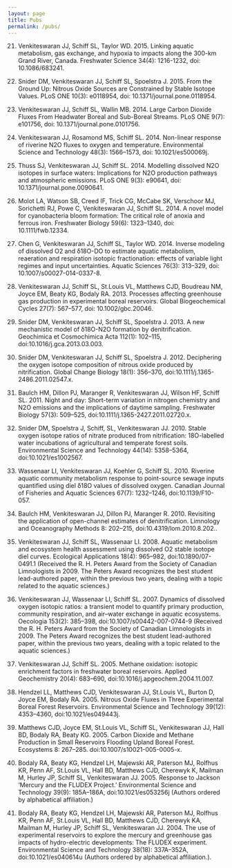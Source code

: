 ```yaml
---
layout: page
title: Pubs
permalink: /pubs/
---
```


21.	Venkiteswaran JJ, Schiff SL, Taylor WD. 2015. Linking aquatic metabolism, gas exchange, and hypoxia to impacts along the 300-km Grand River, Canada. Freshwater Science 34(4): 1216-1232, doi: 10.1086/683241.

20.	Snider DM, Venkiteswaran JJ, Schiff SL, Spoelstra J. 2015. From the Ground Up: Nitrous Oxide Sources are Constrained by Stable Isotope Values. PLoS ONE 10(3): e0118954, doi: 10.1371/journal.pone.0118954.

19.	Venkiteswaran JJ, Schiff SL, Wallin MB. 2014. Large Carbon Dioxide Fluxes From Headwater Boreal and Sub-Boreal Streams. PLoS ONE 9(7): e101756, doi: 10.1371/journal.pone.0101756.

18.	Venkiteswaran JJ, Rosamond MS, Schiff SL. 2014. Non-linear response of riverine N2O fluxes to oxygen and temperature. Environmental Science and Technology 48(3): 1566–1573, doi: 10.1021/es500069j.

17.	Thuss SJ, Venkiteswaran JJ, Schiff SL. 2014. Modelling dissolved N2O isotopes in surface waters: Implications for N2O production pathways and atmospheric emissions. PLoS ONE 9(3): e90641, doi: 10.1371/journal.pone.0090641.

16.	Molot LA, Watson SB, Creed IF, Trick CG, McCabe SK, Verschoor MJ, Sorichetti RJ, Powe C, Venkiteswaran JJ, Schiff SL. 2014. A novel model for cyanobacteria bloom formation: The critical role of anoxia and ferrous iron. Freshwater Biology 59(6): 1323–1340, doi: 10.1111/fwb.12334.

15.	Chen G, Venkiteswaran JJ, Schiff SL, Taylor WD. 2014. Inverse modeling of dissolved O2 and δ18O-DO to estimate aquatic metabolism, reaeration and respiration isotopic fractionation: effects of variable light regimes and input uncertainties. Aquatic Sciences 76(3): 313–329, doi: 10.1007/s00027-014-0337-8.

14.	Venkiteswaran JJ, Schiff SL, St.Louis VL, Matthews CJD, Boudreau NM, Joyce EM, Beaty KG, Bodaly RA. 2013. Processes affecting greenhouse gas production in experimental boreal reservoirs. Global Biogeochemical Cycles 27(7): 567–577, doi: 10.1002/gbc.20046.

13.	Snider DM, Venkiteswaran JJ, Schiff SL, Spoelstra J. 2013. A new mechanistic model of δ18O-N2O formation by denitrification. Geochimica et Cosmochimica Acta 112(1): 102–115, doi:10.1016/j.gca.2013.03.003.

12.	Snider DM, Venkiteswaran JJ, Schiff SL, Spoelstra J. 2012. Deciphering the oxygen isotope composition of nitrous oxide produced by nitrification. Global Change Biology 18(1): 356–370, doi:10.1111/j.1365-2486.2011.02547.x.

11.	Baulch HM, Dillon PJ, Maranger R, Venkiteswaran JJ, Wilson HF, Schiff SL. 2011. Night and day: Short-term variation in nitrogen chemistry and N2O emissions and the implications of daytime sampling. Freshwater Biology 57(3): 509–525, doi:10.1111/j.1365-2427.2011.02720.x.

10.	Snider DM, Spoelstra J, Schiff, SL, Venkiteswaran JJ. 2010. Stable oxygen isotope ratios of nitrate produced from nitrification: 18O-labelled water incubations of agricultural and temperate forest soils. Environmental Science and Technology 44(14): 5358–5364, doi:10.1021/es1002567.

9.	Wassenaar LI, Venkiteswaran JJ, Koehler G, Schiff SL. 2010. Riverine aquatic community metabolism response to point-source sewage inputs quantified using diel δ18O values of dissolved oxygen. Canadian Journal of Fisheries and Aquatic Sciences 67(7): 1232–1246, doi:10.1139/F10-057.

8.	Baulch HM, Venkiteswaran JJ, Dillon PJ, Maranger R. 2010. Revisiting the application of open-channel estimates of denitrification. Limnology and  Oceanography Methods 8: 202–215, doi:10.4319/lom.2010.8.202..

7.	Venkiteswaran JJ, Schiff SL, Wassenaar LI. 2008. Aquatic metabolism and ecosystem health assessment using dissolved O2 stable isotope diel curves. Ecological Applications 18(4): 965–982, doi:10.1890/07-0491.1 (Received the R. H. Peters Award from the Society of Canadian Limnologists in 2009. The Peters Award recognizes the best student lead-authored paper, within the previous two years, dealing with a topic related to the aquatic sciences.)

6.	Venkiteswaran JJ, Wassenaar LI, Schiff SL. 2007. Dynamics of dissolved oxygen isotopic ratios: a transient model to quantify primary production, community respiration, and air–water exchange in aquatic ecosystems. Oecologia 153(2): 385–398, doi:10.1007/s00442-007-0744-9 (Received the R. H. Peters Award from the Society of Canadian Limnologists in 2009. The Peters Award recognizes the best student lead-authored paper, within the previous two years, dealing with a topic related to the aquatic sciences.)

5.	Venkiteswaran JJ, Schiff SL. 2005. Methane oxidation: isotopic enrichment factors in freshwater boreal reservoirs. Applied Geochemistry 20(4): 683–690, doi:10.1016/j.apgeochem.2004.11.007.

4.	Hendzel LL, Matthews CJD, Venkiteswaran JJ, St.Louis VL, Burton D, Joyce EM, Bodaly RA. 2005. Nitrous Oxide Fluxes in Three Experimental Boreal Forest Reservoirs. Environmental Science and Technology 39(12): 4353–4360, doi:10.1021/es049443j.

3.	Matthews CJD, Joyce EM, St.Louis VL, Schiff SL, Venkiteswaran JJ, Hall BD, Bodaly RA, Beaty KG. 2005. Carbon Dioxide and Methane Production in Small Reservoirs Flooding Upland Boreal Forest. Ecosystems 8: 267–285. doi:10.1007/s10021-005-0005-x.

2.	Bodaly RA, Beaty KG, Hendzel LH, Majewski AR, Paterson MJ, Rolfhus KR, Penn AF, St.Louis VL, Hall BD, Matthews CJD, Cherewyk K, Mailman M, Hurley JP, Schiff SL, Venkiteswaran JJ. 2005. Response to Jackson ‘Mercury and the FLUDEX Project.’ Environmental Science and Technology 39(9): 185A–186A, doi:10.1021/es053256j (Authors ordered by alphabetical affiliation.)

1.	Bodaly RA, Beaty KG, Hendzel LH, Majewski AR, Paterson MJ, Rolfhus KR, Penn AF, St.Louis VL, Hall BD, Matthews CJD, Cherewyk KA, Mailman M, Hurley JP, Schiff SL, Venkiteswaran JJ. 2004. The use of experimental reservoirs to explore the mercury and greenhouse gas impacts of hydro-electric developments: The FLUDEX experiment. Environmental Science and Technology 38(18): 337A–352A, doi:10.1021/es040614u (Authors ordered by alphabetical affiliation.).


